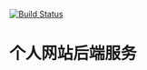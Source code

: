 [![Build Status](https://travis-ci.org/binnear/node-sever.svg?branch=master)](https://travis-ci.org/binnear/node-sever)
# 个人网站后端服务